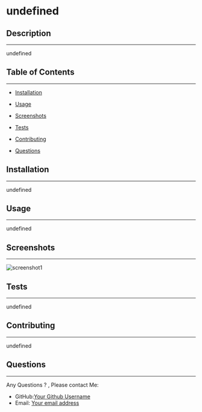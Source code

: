 # undefined


## Description
---
undefined

## Table of Contents
---
- [Installation](#installation)
- [Usage](#usage)

- [Screenshots](#screenshots)
- [Tests](#tests)
- [Contributing](#contributing)
- [Questions](#questions)

## Installation
---
undefined

## Usage
---
undefined

## Screenshots
---
![screenshot1](./path/to/screenshot)


## Tests
---
undefined

## Contributing
---
undefined

## Questions
---
Any Questions ? , Please contact Me:
- GitHub:[Your Github Username](https://github.com/yourusername)
- Email: [Your email address](youremail@example.com)

